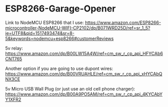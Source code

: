 # ESP8266-Garage-Opener

Link to NodeMCU ESP8266 that I use:
https://www.amazon.com/ESP8266-microcontroller-NodeMCU-WIFI-CP2102/dp/B071WRD25D/ref=sr_1_5?ie=UTF8&qid=1517493474&sr=8-5&keywords=nodemcu+esp8266#customerReviews

5v relay:
https://www.amazon.com/dp/B00LW15A4W/ref=cm_sw_r_cp_api_HFYCAb6CNT765

Another option if you are going to use dupont wires:
https://www.amazon.com/dp/B00VRUAHLE/ref=cm_sw_r_cp_api_xHYCAbQNX3CE

5v Micro USB Wall Plug (or just use an old cell phone charger):
https://www.amazon.com/dp/B00A9PO5AM/ref=cm_sw_r_cp_api_4KYCAbYY1XFR2
